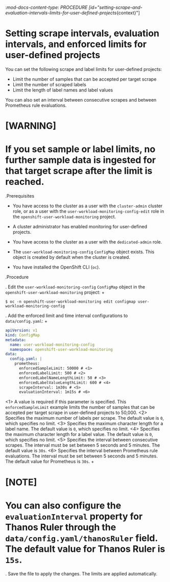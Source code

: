 :_mod-docs-content-type: PROCEDURE
[id="setting-scrape-and-evaluation-intervals-limits-for-user-defined-projects_{context}"]
# Setting scrape intervals, evaluation intervals, and enforced limits for user-defined projects

You can set the following scrape and label limits for user-defined projects:

* Limit the number of samples that can be accepted per target scrape
* Limit the number of scraped labels
* Limit the length of label names and label values

You can also set an interval between consecutive scrapes and between Prometheus rule evaluations.

# [WARNING]
# If you set sample or label limits, no further sample data is ingested for that target scrape after the limit is reached.

.Prerequisites

* You have access to the cluster as a user with the `cluster-admin` cluster role, or as a user with the `user-workload-monitoring-config-edit` role in the `openshift-user-workload-monitoring` project.
* A cluster administrator has enabled monitoring for user-defined projects.

* You have access to the cluster as a user with the `dedicated-admin` role.
* The `user-workload-monitoring-config` `ConfigMap` object exists. This object is created by default when the cluster is created.

* You have installed the OpenShift CLI (`oc`).

.Procedure

. Edit the `user-workload-monitoring-config` `ConfigMap` object in the `openshift-user-workload-monitoring` project:
+

```terminal
$ oc -n openshift-user-workload-monitoring edit configmap user-workload-monitoring-config

```

. Add the enforced limit and time interval configurations to `data/config.yaml`:
+

```yaml
apiVersion: v1
kind: ConfigMap
metadata:
  name: user-workload-monitoring-config
  namespace: openshift-user-workload-monitoring
data:
  config.yaml: |
    prometheus:
      enforcedSampleLimit: 50000 # <1>
      enforcedLabelLimit: 500 # <2>
      enforcedLabelNameLengthLimit: 50 # <3>
      enforcedLabelValueLengthLimit: 600 # <4>
      scrapeInterval: 1m30s # <5>
      evaluationInterval: 1m15s # <6>

```
<1> A value is required if this parameter is specified. This `enforcedSampleLimit` example limits the number of samples that can be accepted per target scrape in user-defined projects to 50,000.
<2> Specifies the maximum number of labels per scrape.
The default value is `0`, which specifies no limit.
<3> Specifies the maximum character length for a label name.
The default value is `0`, which specifies no limit.
<4> Specifies the maximum character length for a label value.
The default value is `0`, which specifies no limit.
<5> Specifies the interval between consecutive scrapes. The interval must be set between 5 seconds and 5 minutes.
The default value is `30s`.
<6> Specifies the interval between Prometheus rule evaluations. The interval must be set between 5 seconds and 5 minutes.
The default value for Prometheus is `30s`.
+
# [NOTE]
# You can also configure the `evaluationInterval` property for Thanos Ruler through the `data/config.yaml/thanosRuler` field. The default value for Thanos Ruler is `15s`.

. Save the file to apply the changes. The limits are applied automatically.
